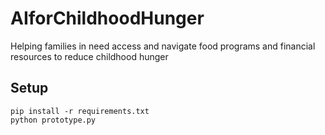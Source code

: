 # AIforChildhoodHunger
Helping families in need access and navigate food programs and financial resources to reduce childhood hunger

## Setup
```
pip install -r requirements.txt
python prototype.py
```